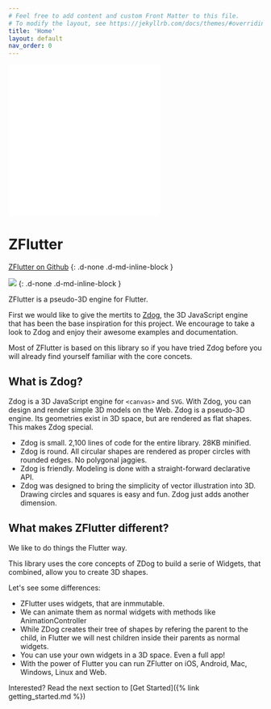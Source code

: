 ```yaml
---
# Feel free to add content and custom Front Matter to this file.
# To modify the layout, see https://jekyllrb.com/docs/themes/#overriding-theme-defaults
title: 'Home'
layout: default
nav_order: 0
---
```




<script type="text/javascript" src="assets/js/redirect.js" ></script>

<div class="code-demo-logo">  
 <iframe 
   frameborder="no"  
    marginwidth="0" 
    marginheight="0" 
    width="300" 
    height="300" 
     src="../../examples/#/demo/logo">
</iframe>
</div>


# ZFlutter

<a class="github-button" href="https://github.com/jamesblasco/zflutter" data-color-scheme="no-preference: light; light: dark; dark: light;" data-size="large" data-show-count="true" aria-label="jamesblasco/zflutter on GitHub">ZFlutter on Github</a>
{: .d-none .d-md-inline-block }
<!-- Place this tag in your head or just before your close body tag. -->
<script async defer src="https://buttons.github.io/buttons.js"></script>   

<a  href="https://pub.dev/packages/zflutter"><img  class="shield-button"  src="https://img.shields.io/pub/v/zflutter.svg?logo=flutter&color=blue&style=for-the-badge"/></a>
{: .d-none .d-md-inline-block }



ZFlutter is a pseudo-3D engine for Flutter. 

First we would like to give the mertits to [Zdog](https://zzz.dog), the 3D JavaScript engine that has been the base inspiration for this project. We encourage to take a look to Zdog and enjoy their awesome examples and documentation.

Most of ZFlutter is based on this library so if you have tried Zdog before you will already find yourself familiar with the core concets. 

## What is Zdog?

Zdog is a 3D JavaScript engine for `<canvas>` and `SVG`. With Zdog, you can design and render simple 3D models on the Web. Zdog is a pseudo-3D engine. Its geometries exist in 3D space, but are rendered as flat shapes. This makes Zdog special.

- Zdog is small. 2,100 lines of code for the entire library. 28KB minified.
- Zdog is round. All circular shapes are rendered as proper circles with rounded edges. No polygonal jaggies.
- Zdog is friendly. Modeling is done with a straight-forward declarative API.
- Zdog was designed to bring the simplicity of vector illustration into 3D. Drawing circles and squares is easy and fun. Zdog just adds another dimension.

## What makes ZFlutter different?

We like to do things the Flutter way.

This library uses the core concepts of ZDog to build a serie of Widgets, that combined, allow you to create 3D shapes.

Let's see some differences:

 - ZFlutter uses widgets, that are inmmutable.
 - We can animate them as normal widgets with methods like AnimationController
 - While ZDog creates their tree of shapes by refering the parent to the child, in Flutter we will nest children inside their parents as normal  widgets.
 - You can use your own widgets in a 3D space. Even a full app!
 - With the power of Flutter you can run ZFlutter on iOS, Android, Mac, Windows, Linux and Web.

Interested? 
Read the next section to [Get Started]({% link getting_started.md %})

